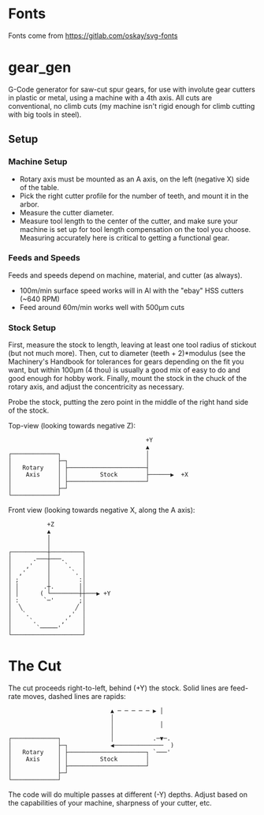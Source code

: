 # Fonts
Fonts come from https://gitlab.com/oskay/svg-fonts

# gear_gen
G-Code generator for saw-cut spur gears, for use with involute gear cutters in plastic or metal, using a machine with a 4th axis. All cuts are conventional, no climb cuts (my machine isn't rigid enough for climb cutting with big tools in steel).

## Setup

### Machine Setup

- Rotary axis must be mounted as an A axis, on the left (negative X) side of the table.
- Pick the right cutter profile for the number of teeth, and mount it in the arbor.
- Measure the cutter diameter.
- Measure tool length to the center of the cutter, and make sure your machine is set up for tool length compensation on the tool you choose. Measuring accurately here is critical to getting a functional gear.

### Feeds and Speeds

Feeds and speeds depend on machine, material, and cutter (as always).

- 100m/min surface speed works will in Al with the "ebay" HSS cutters (~640 RPM)
- Feed around 60m/min works well with 500μm cuts

### Stock Setup
First, measure the stock to length, leaving at least one tool radius of stickout (but not much more). Then, cut to diameter (teeth + 2)\*modulus (see the Machinery's Handbook for tolerances for gears depending on the fit you want, but within 100μm (4 thou) is usually a good mix of easy to do and good enough for hobby work. Finally, mount the stock in the chuck of the rotary axis, and adjust the concentricity as necessary.

Probe the stock, putting the zero point in the middle of the right hand side of the stock.

Top-view (looking towards negative Z):

                                           +Y           
                                           ▲            
    ┌─────────────┐                        │            
    │             ├─┐                      │            
    │   Rotary    │ ├──────────────────────┤            
    │    Axis     │ │         Stock        ├──────▶  +X 
    │             │ ├──────────────────────┘            
    │             ├─┘                                   
    └─────────────┘                                     

Front view (looking towards negative X, along the A axis):

               +Z                
               ▲                 
               │                 
               │                 
    ┌──────────┼─────────┐       
    │      .───┼───.     │       
    │    ,'    │    `.   │       
    │  ,'      │      `. │       
    │ ;        │        :│       
    │ │       .┼.       ││       
    │ │      ( └────────┼┼───▶ +Y
    │ :       `─'       ;│       
    │  ╲               ╱ │       
    │   `.           ,'  │       
    │     `.       ,'    │       
    │       `─────'      │       
    └────────────────────┘
    
# The Cut

The cut proceeds right-to-left, behind (+Y) the stock. Solid lines are feed-rate moves, dashed lines are rapids:

                                 ▲ ─ ─ ─ ─ ─ ▶ │   
                                 │                 
                                 │             │   
                                 │                 
    ┌─────────────┐              │           .─▼─. 
    │             ├─┐            ◀──────────────  )
    │   Rotary    │ ├──────────────────────┐ `───' 
    │    Axis     │ │         Stock        │       
    │             │ ├──────────────────────┘       
    │             ├─┘                              
    └─────────────┘                                

The code will do multiple passes at different (-Y) depths. Adjust based on the capabilities of your machine, sharpness of your cutter, etc.
